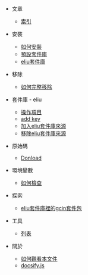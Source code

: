 
* 文章
	* [索引](all.md)

* 安裝
	* [如何安裝](install.md)
	* [預設套件庫](install-default.md)
	* [eliu套件庫](install-eliu.md)

* 移除
	* [如何完整移除](remove.md)

* 套件庫 - eliu
	* [操作項目](eliu-repository.md)
	* [add key](eliu-repository-add-key.md)
	* [加入eliu套件庫來源](eliu-repository-add.md)
	* [移除eliu套件庫來源](eliu-repository-del.md)

* 原始碼
	* [Donload](gcin-source-eliu.md)

* 環境變數
	* [如何檢查](environment.md)

* 探索
	* [eliu套件庫裡的gcin套件包](explore-package-eliu.md)

* 工具
	* [列表](tool.md)

* 關於
	* [如何觀看本文件](howto-read.md)
	* [docsify.js](docsify.md)
